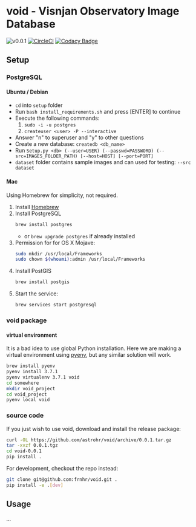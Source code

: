 # void - Visnjan Observatory Image Database

![v0.0.1](https://img.shields.io/badge/version-0.0.1-blue.svg)
[![CircleCI](https://circleci.com/gh/astrohr/void.svg?style=shield)](https://circleci.com/gh/astrohr/void)
[![Codacy Badge](https://api.codacy.com/project/badge/Grade/8a3cfe48e7104832bb5170751f720718)](https://www.codacy.com/app/astrohr/void?utm_source=github.com&amp;utm_medium=referral&amp;utm_content=astrohr/void&amp;utm_campaign=Badge_Grade)


## Setup

### PostgreSQL

#### Ubuntu / Debian

  * `cd` into `setup` folder
  * Run `bash install_requirements.sh` and press [ENTER] to continue
  * Execute the following commands:
      1. `sudo -i -u postgres`
      2. `createuser <user> -P --interactive`
  * Answer "n" to superuser and "y" to other questions
  * Create a new database: `createdb <db_name>`
  * Run `Setup.py <db> (--user=USER) (--passwd=PASSWORD) (--src=IMAGES_FOLDER_PATH) [--host=HOST] [--port=PORT]`
  * `dataset` folder contains sample images and can used for testing: `--src dataset`

#### Mac

Using Homebrew for simplicity, not required.

1. Install [Homebrew](https://brew.sh/)
2. Install PostgreSQL
   ```bash
   brew install postgres
   ```
   * or `brew upgrade postgres` if already installed
3. Permission for for OS X Mojave:
   ```bash
   sudo mkdir /usr/local/Frameworks
   sudo chown $(whoami):admin /usr/local/Frameworks 
   ```
3. Install PostGIS
   ```bash
   brew install postgis
   ```
4. Start the service:
   ```bash
   brew services start postgresql
   ```

### void package

#### virtual environment

It is a bad idea to use global Python installation. Here we are making a 
virtual environment using [pyenv](https://github.com/pyenv/pyenv), but any 
similar solution will work. 

```bash
brew install pyenv
pyenv install 3.7.1
pyenv virtualenv 3.7.1 void
cd somewhere
mkdir void_project
cd void_project
pyenv local void
```

### source code

If you just wish to use void, download and install the release package:
```bash
curl -OL https://github.com/astrohr/void/archive/0.0.1.tar.gz
tar -xvzf 0.0.1.tgz
cd void-0.0.1
pip install .
```

For development, checkout the repo instead:

```bash
git clone git@github.com:frnhr/void.git .
pip install -e .[dev]
```

## Usage

...

